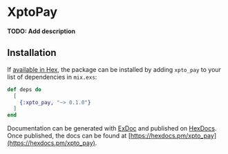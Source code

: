# XptoPay

**TODO: Add description**

## Installation

If [available in Hex](https://hex.pm/docs/publish), the package can be installed
by adding `xpto_pay` to your list of dependencies in `mix.exs`:

```elixir
def deps do
  [
    {:xpto_pay, "~> 0.1.0"}
  ]
end
```

Documentation can be generated with [ExDoc](https://github.com/elixir-lang/ex_doc)
and published on [HexDocs](https://hexdocs.pm). Once published, the docs can
be found at [https://hexdocs.pm/xpto_pay](https://hexdocs.pm/xpto_pay).

